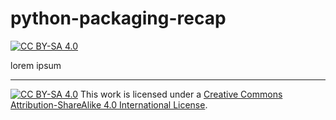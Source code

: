 # python-packaging-recap
[![CC BY-SA 4.0][cc-by-sa-shield]][cc-by-sa]

lorem ipsum

--- 
[![CC BY-SA 4.0][cc-by-sa-image]][cc-by-sa] This work is licensed under a [Creative Commons Attribution-ShareAlike 4.0 International License][cc-by-sa].

[cc-by-sa]: http://creativecommons.org/licenses/by-sa/4.0/
[cc-by-sa-image]: https://licensebuttons.net/l/by-sa/4.0/88x31.png
[cc-by-sa-shield]: https://img.shields.io/badge/License-CC%20BY--SA%204.0-lightgrey.svg
